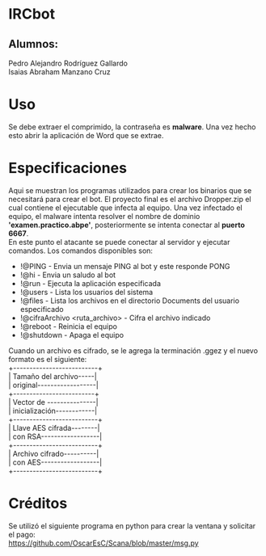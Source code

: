 # IRCbot  
## Alumnos:
Pedro Alejandro Rodríguez Gallardo  
Isaias Abraham Manzano Cruz

# Uso  
Se debe extraer el comprimido, la contraseña es **malware**. Una vez hecho esto abrir la aplicación de Word que se extrae.  

# Especificaciones  
Aqui se muestran los programas utilizados para crear los binarios que se necesitará para crear el bot. El proyecto final es el archivo Dropper.zip el cual contiene el ejecutable que infecta al equipo.
Una vez infectado el equipo, el malware intenta resolver el nombre de dominio **'examen.practico.abpe'**, posteriormente se intenta conectar al **puerto 6667**.  
En este punto el atacante se puede conectar al servidor y ejecutar comandos. Los comandos disponibles son:  
- !@PING - Envia un mensaje PING al bot y este responde PONG  
- !@hi - Envia un saludo al bot  
- !@run <aplicacion> - Ejecuta la aplicación especificada  
- !@users - Lista los usuarios del sistema  
- !@files <usuario> - Lista los archivos en el directorio Documents del usuario especificado  
- !@cifraArchivo  <ruta_archivo> - Cifra el archivo indicado  
- !@reboot - Reinicia el equipo  
- !@shutdown - Apaga el equipo  

Cuando un archivo es cifrado, se le agrega la terminación .ggez y el nuevo formato es el siguiente:  
+--------------------------+  
| Tamaño del archivo-----|  
| original------------------|  
+-------------------------+  
| Vector de ---------------|  
| inicialización------------|  
+--------------------------+  
| Llave AES cifrada--------|  
| con RSA------------------|  
+--------------------------+  
| Archivo cifrado----------|  
| con AES------------------|  
+--------------------------+  

# Créditos
Se utilizó el siguiente programa en python para crear la ventana y solicitar el pago:  
https://github.com/OscarEsC/Scana/blob/master/msg.py  
